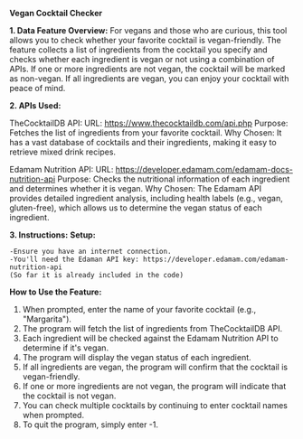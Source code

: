 **Vegan Cocktail Checker**

**1. Data Feature Overview:**
For vegans and those who are curious, this tool allows you to check whether your favorite cocktail is vegan-friendly. The feature collects a list of ingredients from the cocktail you specify and checks whether each ingredient is vegan or not using a combination of APIs. If one or more ingredients are not vegan, the cocktail will be marked as non-vegan. If all ingredients are vegan, you can enjoy your cocktail with peace of mind.

**2. APIs Used:**

TheCocktailDB API:
URL: https://www.thecocktaildb.com/api.php
Purpose: Fetches the list of ingredients from your favorite cocktail.
Why Chosen: It has a vast database of cocktails and their ingredients, making it easy to retrieve mixed drink recipes.

Edamam Nutrition API:
URL: https://developer.edamam.com/edamam-docs-nutrition-api
Purpose: Checks the nutritional information of each ingredient and determines whether it is vegan.
Why Chosen: The Edamam API provides detailed ingredient analysis, including health labels (e.g., vegan, gluten-free), which allows us to determine the vegan status of each ingredient.

**3. Instructions:**
**Setup:**
    
    -Ensure you have an internet connection.
    -You'll need the Edaman API key: https://developer.edamam.com/edamam-nutrition-api
    (So far it is already included in the code)
      
**How to Use the Feature:**
  1. When prompted, enter the name of your favorite cocktail (e.g., "Margarita").
  2. The program will fetch the list of ingredients from TheCocktailDB API.
  3. Each ingredient will be checked against the Edamam Nutrition API to determine if it's vegan.
  4. The program will display the vegan status of each ingredient.
  5. If all ingredients are vegan, the program will confirm that the cocktail is vegan-friendly.
  6. If one or more ingredients are not vegan, the program will indicate that the cocktail is not vegan.
  7. You can check multiple cocktails by continuing to enter cocktail names when prompted.
  8. To quit the program, simply enter -1.
